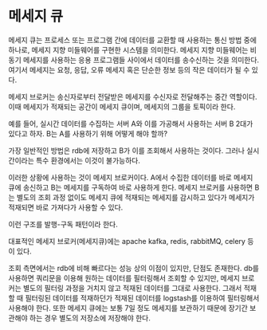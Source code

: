 # 메세지 큐

메세지 큐는 프로세스 또는 프로그램 간에 데이터를 교환할 때 사용하는 통신 방법 중에 하나로, 메세지 지향 미들웨어를 구현한 시스템을 의미한다. 메세지 지향 미들웨어는 비동기 메세지를 사용하는 응용 프로그램들 사이에서 데이터를 송수신하는 것을 의미한다. 여기서 메세지는 요청, 응답, 오류 메세지 혹은 단순한 정보 등의 작은 데이터가 될 수 있다. 

메세지 브로커는 송신자로부터 전달받은 메세지를 수신자로 전달해주는 중간 역할이다. 이때 메세지가 적재되는 공간이 메세지 큐이며, 메세지의 그룹을 토픽이라 한다.

예를 들어, 실시간 데이터를 수집하는 서버 A와 이를 가공해서 사용하는 서버 B 2대가 있다고 하자. B는 A를 사용하기 위해 어떻게 해야 할까?

가장 일반적인 방법은 rdb에 저장하고 B가 이를 조회해서 사용하는 것이다. 그러나 실시간이라는 특수 환경에서는 이것이 불가능하다. 

이러한 상황에 사용하는 것이 메세지 브로커이다. A에서 수집한 데이터를 바로 메세지 큐에 송신하고 B는 메세지를 구독하여 바로 사용하게 한다. 메세지 브로커를 사용하면 B는 별도의 조회 과정 없이도 메세지 큐에 적재되는 메세지를 감시하고 있다가 메세지가 적재되면 바로 가져다가 사용할 수 있다.

이런 구조를 발행-구독 패턴이라 한다. 

대표적인 메세지 브로커(메세지큐)에는 apache kafka, redis, rabbitMQ, celery 등이 있다.

조회 측면에서는 rdb에 비해 빠르다는 성능 상의 이점이 있지만, 단점도 존재한다. db를 사용하면 쿼리문을 이용해 원하는 데이터를 필터링해서 조회할 수 있지만, 메세지 브로커는 별도의 필터링 과정을 거치지 않고 적재된 데이터를 그대로 사용한다. 그래서 적재할 때 필터링된 데이터를 적재하던가 적재된 데이터를 logstash를 이용하여 필터링해서 사용해야 한다. 또한 메세지 큐에는 보통 7일 정도 메세지를 보관하기 때문에 장기간 보관해야 하는 경우 별도의 저장소에 저장해야 한다.